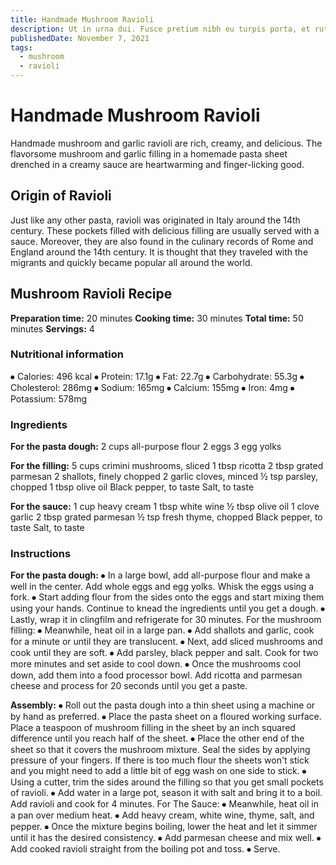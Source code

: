 ```yaml
---
title: Handmade Mushroom Ravioli
description: Ut in urna dui. Fusce pretium nibh eu turpis porta, et rutrum libero suscipit. Morbi viverra est erat, vel posuere.
publishedDate: November 7, 2021
tags:
  - mushroom
  - ravioli
---
```


# Handmade Mushroom Ravioli

Handmade mushroom and garlic ravioli are rich, creamy, and delicious. The flavorsome mushroom and garlic filling in a homemade pasta sheet drenched in a creamy sauce are heartwarming and finger-licking good.

## Origin of Ravioli

Just like any other pasta, ravioli was originated in Italy around the 14th century. These pockets filled with delicious filling are usually served with a sauce. Moreover, they are also found in the culinary records of Rome and England around the 14th century. It is thought that they traveled with the migrants and quickly became popular all around the world.

## Mushroom Ravioli Recipe

**Preparation time:** 20 minutes
**Cooking time:** 30 minutes
**Total time:** 50 minutes
**Servings:** 4

### Nutritional information

⦁ Calories: 496 kcal
⦁ Protein: 17.1g
⦁ Fat: 22.7g
⦁ Carbohydrate: 55.3g
⦁ Cholesterol: 286mg
⦁ Sodium: 165mg
⦁ Calcium: 155mg
⦁ Iron: 4mg
⦁ Potassium: 578mg

### Ingredients

**For the pasta dough:**
2 cups all-purpose flour
2 eggs
3 egg yolks

**For the filling:**
5 cups crimini mushrooms, sliced
1 tbsp ricotta
2 tbsp grated parmesan
2 shallots, finely chopped
2 garlic cloves, minced
½ tsp parsley, chopped
1 tbsp olive oil
Black pepper, to taste
Salt, to taste

**For the sauce:**
1 cup heavy cream
1 tbsp white wine
½ tbsp olive oil
1 clove garlic
2 tbsp grated parmesan
½ tsp fresh thyme, chopped
Black pepper, to taste
Salt, to taste

### Instructions

**For the pasta dough:**
⦁ In a large bowl, add all-purpose flour and make a well in the center. Add whole eggs and egg yolks. Whisk the eggs using a fork.
⦁ Start adding flour from the sides onto the eggs and start mixing them using your hands. Continue to knead the ingredients until you get a dough.
⦁ Lastly, wrap it in clingfilm and refrigerate for 30 minutes.
For the mushroom filling:
⦁ Meanwhile, heat oil in a large pan.
⦁ Add shallots and garlic, cook for a minute or until they are translucent.
⦁ Next, add sliced mushrooms and cook until they are soft.
⦁ Add parsley, black pepper and salt. Cook for two more minutes and set aside to cool down.
⦁ Once the mushrooms cool down, add them into a food processor bowl. Add ricotta and parmesan cheese and process for 20 seconds until you get a paste.

**Assembly:**
⦁ Roll out the pasta dough into a thin sheet using a machine or by hand as preferred.
⦁ Place the pasta sheet on a floured working surface. Place a teaspoon of mushroom filling in the sheet by an inch squared difference until you reach half of the sheet.
⦁ Place the other end of the sheet so that it covers the mushroom mixture. Seal the sides by applying pressure of your fingers. If there is too much flour the sheets won't stick and you might need to add a little bit of egg wash on one side to stick.
⦁ Using a cutter, trim the sides around the filling so that you get small pockets of ravioli.
⦁ Add water in a large pot, season it with salt and bring it to a boil. Add ravioli and cook for 4 minutes.
For The Sauce:
⦁ Meanwhile, heat oil in a pan over medium heat.
⦁ Add heavy cream, white wine, thyme, salt, and pepper.
⦁ Once the mixture begins boiling, lower the heat and let it simmer until it has the desired consistency.
⦁ Add parmesan cheese and mix well.
⦁ Add cooked ravioli straight from the boiling pot and toss.
⦁ Serve.
